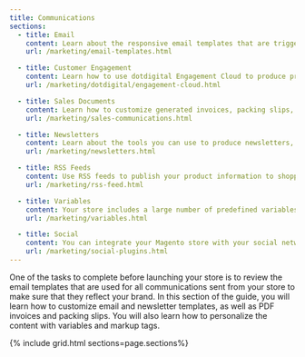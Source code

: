 ```yaml
---
title: Communications
sections:
  - title: Email
    content: Learn about the responsive email templates that are triggered by a variety of events that take place during the operation of your Magento store.
    url: /marketing/email-templates.html

  - title: Customer Engagement
    content: Learn how to use dotdigital Engagement Cloud to produce professional, personalized communications and reports using data from your Magento store.
    url: /marketing/dotdigital/engagement-cloud.html

  - title: Sales Documents
    content: Learn how to customize generated invoices, packing slips, and credit memos before your store goes live. You can customize your logo, store address, and address format, as well as include additional information for reference.
    url: /marketing/sales-communications.html

  - title: Newsletters
    content: Learn about the tools you can use to produce newsletters, build and manage your list of subscribers, develop content, and drive traffic to your store.
    url: /marketing/newsletters.html

  - title: RSS Feeds
    content: Use RSS feeds to publish your product information to shopping aggregation sites, and even include them in your newsletters. Customers can subscribe to your RSS feeds to learn about new products and promotions.
    url: /marketing/rss-feed.html

  - title: Variables
    content: Your store includes a large number of predefined variables that can be used to personalize communications. And you can create your own custom variables. Use these variables in your email templates, blocks, and content pages.
    url: /marketing/variables.html

  - title: Social
    content: You can integrate your Magento store with your social networks by installing a Marketplace extension or adding a plugin to your content pages.
    url: /marketing/social-plugins.html
---
```


One of the tasks to complete before launching your store is to review the email templates that are used for all communications sent from your store to make sure that they reflect your brand. In this section of the guide, you will learn how to customize email and newsletter templates, as well as PDF invoices and packing slips. You will also learn how to personalize the content with variables and markup tags.

{% include grid.html sections=page.sections%}